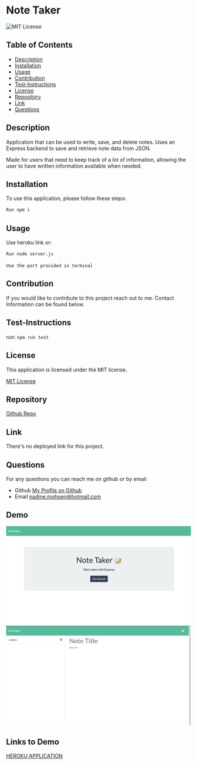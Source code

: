 # Note Taker
  ![MIT License](https://img.shields.io/badge/license-MIT-blue)


## Table of Contents
  - [Description](#description)
  - [Installation](#installation)
  - [Usage](#usage)
  - [Contribution](#contribution)
  - [Test-Instructions](#test-instructions)
  - [License](#license)
  - [Repository](#repository)
  - [Link](#link)
  - [Questions](#questions)

## Description
Application that can be used to write, save, and delete notes. Uses an Express backend to save and retrieve note data from JSON. 

Made for users that need to keep track of a lot of information, allowing the user to have written information available when needed.


## Installation
To use this application, please follow these steps: 

```md 
Run npm i

```

## Usage
Use heroku link or:

```
Run node server.js

Use the port provided in terminal

```

## Contribution

If you would like to contribute to this project reach out to me. Contact Information can be found below.

## Test-Instructions
run: `npm run test`

## License
This application is licensed under the MIT license.

[MIT License](https://opensource.org/licenses/BSD-3-Clause)

## Repository
[Github Repo](https://github.com/NadineMohsen/Note-Taker)

## Link 
There's no deployed link for this project.

## Questions
For any questions you can reach me on github or by email
- Github [My Profile on Github](https://github.com/NadineMohsen)
- Email nadine.mohsen@hotmail.com

## Demo
![Demo1](./Demo1.png)
![Demo2](./Demo2.png)

## Links to Demo

[HEROKU APPLICATION](https://arcane-mountain-03711.herokuapp.com/)

